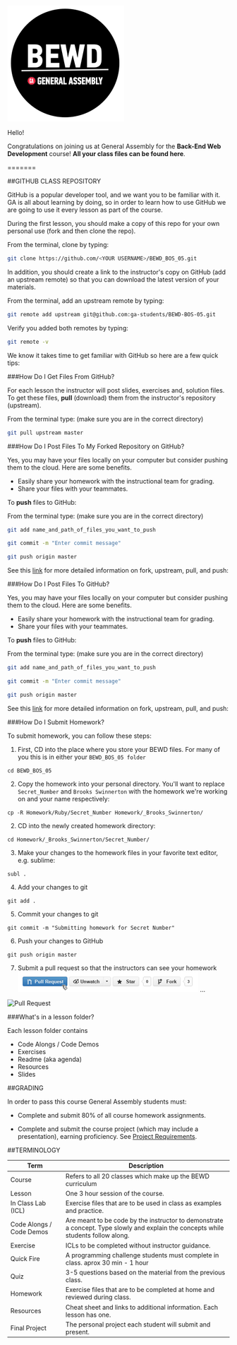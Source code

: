![BEWD_Logo](assets/BEWD_Logo.png)

Hello!

Congratulations on joining us at General Assembly for the __Back-End Web Development__ course! **All your class files can be found here**.

=======

##GITHUB CLASS REPOSITORY

GitHub is a popular developer tool, and we want you to be familiar with it. GA is all about learning by doing, so in order to learn how to use GitHub we are going to use it every lesson as part of the course.

During the first lesson, you should make a copy of this repo for your own personal use (fork and then clone the repo).

From the terminal, clone by typing:

```bash
git clone https://github.com/<YOUR USERNAME>/BEWD_BOS_05.git

```

In addition, you should create a link to the instructor's copy on GitHub (add an upstream remote) so that you can download the latest version of your materials.

From the terminal, add an upstream remote by typing:

```bash
git remote add upstream git@github.com:ga-students/BEWD-BOS-05.git
```

Verify you added both remotes by typing:

```bash
git remote -v
```

We know it takes time to get familiar with GitHub so here are a few quick tips:

###How Do I Get Files From GitHub?

For each lesson the instructor will post slides, exercises and, solution files. To get these files, __pull__ (download) them from the instructor's repository (upstream).

From the terminal type:
(make sure you are in the correct directory)

```bash
git pull upstream master
```

###How Do I Post Files To My Forked Repository on GitHub?

Yes, you may have your files locally on your computer but consider pushing them to the cloud. Here are some benefits.

*	Easily share your homework with the instructional team for grading.
*	Share your files with your teammates.

To __push__ files to GitHub:

From the terminal type:
(make sure you are in the correct directory)

```bash
git add name_and_path_of_files_you_want_to_push
```

```bash
git commit -m "Enter commit message"
```

```bash
git push origin master
```

See this [link](https://help.github.com/articles/fork-a-repo) for more detailed information on fork, upstream, pull, and push:


###How Do I Post Files To GitHub?

Yes, you may have your files locally on your computer but consider pushing them to the cloud. Here are some benefits.

*	Easily share your homework with the instructional team for grading.
*	Share your files with your teammates.

To __push__ files to GitHub:

From the terminal type:
(make sure you are in the correct directory)

```bash
git add name_and_path_of_files_you_want_to_push
```

```bash
git commit -m "Enter commit message"
```

```bash
git push origin master
```

See this [link](https://help.github.com/articles/fork-a-repo) for more detailed information on fork, upstream, pull, and push:


###How Do I Submit Homework?

To submit homework, you can follow these steps:

1. First, CD into the place where you store your BEWD files. For many of you this is in either your `BEWD_BOS_05 folder`

```
cd BEWD_BOS_05
```

2. Copy the homework into your personal directory. You'll want to replace `Secret_Number` and `Brooks Swinnerton` with the homework we're working on and your name respectively:
```
cp -R Homework/Ruby/Secret_Number Homework/_Brooks_Swinnerton/
```

2. CD into the newly created homework directory:
```
cd Homework/_Brooks_Swinnerton/Secret_Number/
```

3. Make your changes to the homework files in your favorite text editor, e.g. sublime:
```
subl .
```

4. Add your changes to git
```
git add .
```

5. Commit your changes to git
```
git commit -m "Submitting homework for Secret Number"
```

6. Push your changes to GitHub
```
git push origin master
```

7. Submit a pull request so that the instructors can see your homework
![Pull Request](assets/GitHub/pull_request_button.png)
...

![Pull Request](https://raw.github.com/ga-students/BEWD_NYC_4/master/assets/GitHub/pull_request_submit.png?login=jessicaGA&token=e33ec62b3ba68d5b41709e61ac49981d)

###What's in a lesson folder?

Each lesson folder contains

*	Code Alongs / Code Demos
*	Exercises
*	Readme (aka agenda)
*	Resources
*	Slides


##GRADING

In order to pass this course General Assembly students must:

*	Complete and submit 80% of all course homework assignments.

*	Complete and submit the course project (which may include a presentation), earning 	proficiency. See [Project Requirements](Final_Project/final_project_requirements.md).


##TERMINOLOGY

|Term|Description|
|---|---|
|Course|Refers to all 20 classes which make up the BEWD curriculum|
|Lesson |One 3 hour session of the course. |
|In Class Lab (ICL)|Exercise files that are to be used in class as examples and practice.|
|Code Alongs / Code Demos| Are meant to be code by the instructor to demonstrate a concept. Type slowly and explain the concepts while students follow along.|
|Exercise |ICLs to be completed without instructor guidance.|
|Quick Fire| A programming challenge students must complete in class. aprox 30 min - 1 hour|
|Quiz|3-5 questions based on the material from the previous class.|
|Homework|Exercise files that are to be completed at home and reviewed during class.|
|Resources| Cheat sheet and links to additional information. Each lesson has one.|
|Final Project|The personal project each student will submit and present.|








